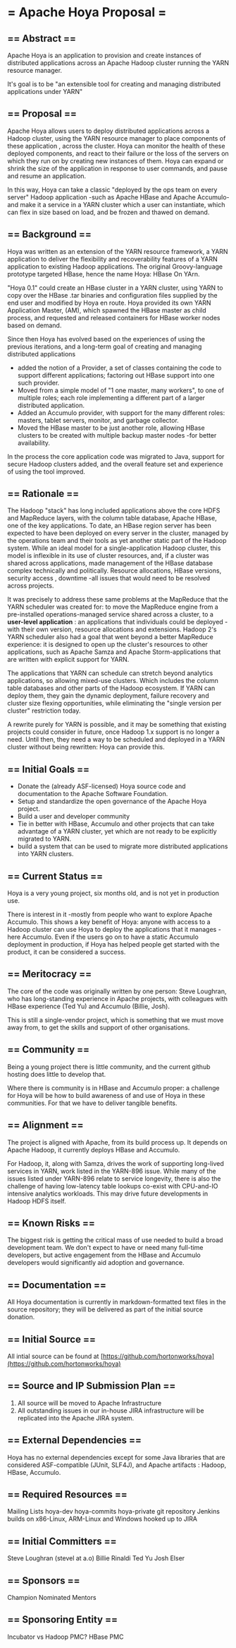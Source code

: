 <!---
  Licensed under the Apache License, Version 2.0 (the "License");
  you may not use this file except in compliance with the License.
  You may obtain a copy of the License at
  
   http://www.apache.org/licenses/LICENSE-2.0
  
  Unless required by applicable law or agreed to in writing, software
  distributed under the License is distributed on an "AS IS" BASIS,
  WITHOUT WARRANTIES OR CONDITIONS OF ANY KIND, either express or implied.
  See the License for the specific language governing permissions and
  limitations under the License. See accompanying LICENSE file.
-->
  
# = Apache Hoya Proposal =

## == Abstract ==

Apache Hoya is an application to provision and create instances of distributed applications across an Apache Hadoop cluster running the YARN resource manager.

It's goal is to be "an extensible tool for creating and managing distributed applications under YARN"

## == Proposal ==

Apache Hoya allows users to deploy distributed applications across a Hadoop cluster, using the YARN resource manager to place components of these application , across the cluster. Hoya can monitor the health of these deployed components, and react to their failure or the loss of the servers on which they run on by creating new instances of them. Hoya can expand or shrink the size of the application in response to user commands, and pause and resume an application. 

In this way, Hoya can take a classic "deployed by the ops team on every server" Hadoop application -such as Apache HBase and Apache Accumulo- and make it a service in a YARN cluster which a user can instantiate, which can flex in size based on load, and be frozen and thawed on demand. 


## == Background ==

Hoya was written as an extension of the YARN resource framework, a YARN application to deliver the flexibility and recoverability features of a YARN application to existing Hadoop applications. The original Groovy-language prototype targeted  HBase, hence the name Hoya: HBase On YArn. 

"Hoya 0.1" could create an HBase cluster in a YARN cluster, using YARN to copy over the HBase .tar binaries and configuration files supplied by the end user and modified by Hoya en route. Hoya provided its own YARN Application Master, (AM), which spawned the HBase master as child process,  and requested and released containers for HBase worker nodes based on demand.

Since then Hoya has evolved based on the experiences of using the previous iterations, and a long-term goal of creating and managing distributed applications

 * added the notion of a Provider, a set of classes containing the code to support different applications; factoring out HBase support into one such provider.
 * Moved from a simple model of "1 one master, many workers", to one of multiple roles;  each role implementing a different part of a larger distributed application.
 * Added an Accumulo provider, with support for the many different roles: masters, tablet servers, monitor, and garbage collector.
 * Moved the HBase master to be just another role, allowing HBase clusters to be created with multiple backup master nodes -for better availability.

In the process the core application code was migrated to Java, support for secure Hadoop clusters added, and the overall feature set and experience of using the tool improved. 

## == Rationale ==

The Hadoop "stack" has long included applications above the core HDFS and MapReduce layers, with the column table database, Apache HBase, one of the key applications. To date, an HBase region server has been expected to have been deployed on every server in the cluster, managed by the operations team and their tools as yet another static part of the Hadoop system. While an ideal model for a single-application Hadoop cluster, this model is inflexible in its use of cluster resources, and, if a cluster was shared across applications, made management of the HBase database complex technically and politically. Resource allocations, HBase versions, security access , downtime -all issues that would need to be resolved across projects. 

It was precisely to address these same problems at the MapReduce that the YARN scheduler was created for: to move the MapReduce engine from a pre-installed operations-managed service shared across a cluster, to a **user-level application** : an applications that individuals could be deployed -with their own version, resource allocations and extensions. Hadoop 2's YARN scheduler also had a goal that went beyond a better MapReduce experience: it is designed to open up the cluster's resources to other applications, such as Apache Samza and Apache Storm-applications that are written with explicit support for YARN.

The applications that YARN can schedule can stretch beyond analytics applications, so allowing mixed-use clusters. Which includes the column table databases and other parts of the Hadoop ecosystem. If YARN can deploy them, they gain the dynamic deployment, failure recovery and cluster size flexing opportunities, while eliminating the "single version per cluster" restriction today.

A rewrite purely for YARN is possible, and it may be something that existing projects could consider in future, once Hadoop 1.x support is no longer a need. Until then, they need a way to be scheduled and deployed in a YARN cluster without being rewritten: Hoya can provide this.

## == Initial Goals ==

 * Donate the (already ASF-licensed) Hoya source code and documentation to the Apache Software Foundation.
 *  Setup and standardize the open governance of the Apache Hoya project.
 * Build a user and developer community  
 * Tie in better with HBase, Accumulo and other projects that can take advantage of a YARN cluster, yet which are not ready to be explicitly migrated to YARN.
 * build a system that can be used to migrate more distributed applications into YARN clusters.

## == Current Status ==

Hoya is a very young project, six months old, and is not yet in production use.

There is interest in it -mostly from people who want to explore Apache Accumulo. This shows a key benefit of Hoya: anyone with access to a Hadoop cluster can use Hoya to deploy the applications that it manages -here Accumulo. Even if the users go on to have a static Accumulo deployment in production, if Hoya has helped people get started with the product, it can be considered a success.

## == Meritocracy ==

The core of the code was originally written by one person: Steve Loughran, who has long-standing experience in Apache projects, with colleagues with HBase experience (Ted Yu) and Accumulo (Billie, Josh).

This is still a single-vendor project, which is something that we must move away from, to get the skills and support of other organisations.

## == Community ==

Being a young project there is little community, and the current github hosting does little to develop that.

Where there is community is in HBase and Accumulo proper: a challenge for Hoya will be how to build awareness of and use of Hoya in these communities. For that we have to deliver tangible benefits.

## == Alignment ==

The project is aligned with Apache, from its build process up. It depends on Apache Hadoop, it currently deploys HBase and Accumulo.

For Hadoop, it, along with Samza, drives the work of supporting long-lived services in YARN, work listed in the YARN-896 issue. While many of the issues listed under YARN-896 relate to service longevity, there is also the challenge of having low-latency table lookups co-exist with CPU-and-IO intensive analytics workloads. This may drive future developments in Hadoop HDFS itself.

## == Known Risks ==

The biggest risk is getting the critical mass of use needed to build a broad development team. We don't expect to have or need many full-time developers, but active engagement from the HBase and Accumulo developers would significantly aid adoption and governance.

## == Documentation ==

All Hoya documentation is currently in markdown-formatted text files in the source repository; they will be delivered as part of the initial source donation.

## == Initial Source ==

All intial source can be found at [https://github.com/hortonworks/hoya](https://github.com/hortonworks/hoya) 

## == Source and IP Submission Plan ==

1. All source will be moved to Apache Infrastructure
1. All outstanding issues in our in-house JIRA infrastructure will be replicated into the Apache JIRA system.

## == External Dependencies ==

Hoya has no external dependencies except for some Java libraries that are considered ASF-compatible (JUnit, SLF4J),
and Apache artifacts : Hadoop, HBase, Accumulo.

## == Required Resources ==

Mailing Lists
hoya-dev
hoya-commits
hoya-private
git repository
Jenkins builds on x86-Linux, ARM-Linux and Windows hooked up to JIRA

## == Initial Committers ==

Steve Loughran (stevel at a.o)
Billie Rinaldi 
Ted Yu
Josh Elser

## == Sponsors ==

Champion
Nominated Mentors


## == Sponsoring Entity ==

Incubator vs Hadoop PMC?  HBase PMC


